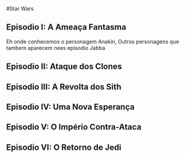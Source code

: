 #Star Wars

## Episodio I: A Ameaça Fantasma

Eh onde conhecemos o personagem Anakin, Outros personagens que
tambem aparecem nees episodio Jabba

## Episodio II: Ataque dos Clones

## Episodio III: A Revolta dos Sith

## Episodio IV: Uma Nova Esperança

## Episodio V: O Império Contra-Ataca

## Episodio VI: O Retorno de Jedi
